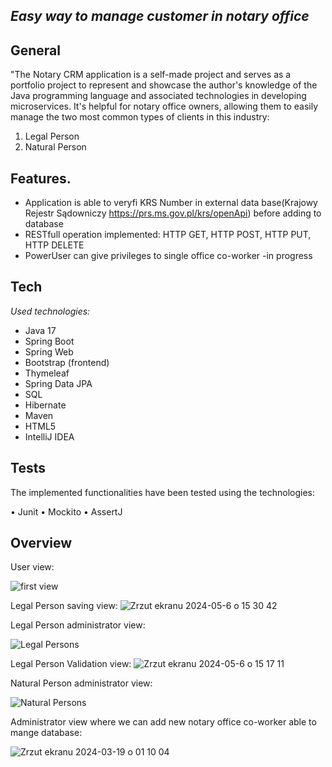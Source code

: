 ## _Easy way to manage customer in notary office_

## General

"The Notary CRM application is a self-made project and serves as a portfolio project to represent and showcase the author's knowledge of the Java programming language and associated technologies in developing microservices.
It's helpful for notary office owners, allowing them to easily manage the two most common types of clients in this industry:
1. Legal Person
2. Natural Person


## Features. 

- Application is able to veryfi KRS Number in external data base(Krajowy Rejestr Sądowniczy https://prs.ms.gov.pl/krs/openApi) before adding to database
- RESTfull operation implemented: HTTP GET, HTTP POST, HTTP PUT, HTTP DELETE
- PowerUser can give privileges to single office co-worker -in progress

## Tech

_Used technologies:_
- Java 17
- Spring Boot
- Spring Web
- Bootstrap (frontend)
- Thymeleaf
- Spring Data JPA
- SQL
- Hibernate
- Maven
- HTML5
- IntelliJ IDEA

## Tests

The implemented functionalities have been tested using the technologies: 

  • Junit
  •	Mockito
  •	AssertJ

## Overview

User view:

![first view](https://github.com/rocesS/notarycrm/assets/73910003/9c6321a9-31f6-4f41-a6f8-11c76801ca39)

Legal Person saving view:
![Zrzut ekranu 2024-05-6 o 15 30 42](https://github.com/rocesS/notarycrm/assets/73910003/15e1ef2c-fb9f-4384-8d10-7522ee77d869)

Legal Person administrator view:

![Legal Persons](https://github.com/rocesS/notarycrm/assets/73910003/7f317fd9-617e-4e72-8609-9b9279249a86)

Legal Person Validation view:
![Zrzut ekranu 2024-05-6 o 15 17 11](https://github.com/rocesS/notarycrm/assets/73910003/4f4eba0c-573b-4d2d-9d6a-b96c839363f0)

Natural Person administrator view:

![Natural Persons](https://github.com/rocesS/notarycrm/assets/73910003/857acec4-4ad6-4e4f-bead-7d3fac7ac061)

Administrator view where we can add new notary office co-worker able to mange database:

![Zrzut ekranu 2024-03-19 o 01 10 04](https://github.com/rocesS/notarycrm/assets/73910003/b52923f1-5f2b-4d4d-bba3-b7aa62c72cac)

